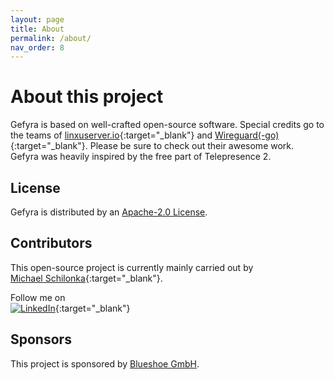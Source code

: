 ```yaml
---
layout: page
title: About
permalink: /about/
nav_order: 8
---
```

# About this project
Gefyra is based on well-crafted open-source software. Special credits go to the teams of 
[linxuserver.io](https://www.linuxserver.io/){:target="_blank"} and [Wireguard(-go)](https://git.zx2c4.com/wireguard-go/about/){:target="_blank"}. Please
be sure to check out their awesome work.  
Gefyra was heavily inspired by the free part of Telepresence 2.

## License
Gefyra is distributed by an [Apache-2.0 License](https://github.com/gefyrahq/gefyra/tree/main/LICENSE).

## Contributors
This open-source project is currently mainly carried out by  
[Michael Schilonka](https://github.com/Schille){:target="_blank"}.

Follow me on  
[![LinkedIn](https://img.shields.io/badge/LinkedIn-0077B5?style=for-the-badge&logo=linkedin&logoColor=white)](https://www.linkedin.com/in/michael-schilonka){:target="_blank"}

## Sponsors
This project is sponsored by [Blueshoe GmbH](https://blueshoe.io).
